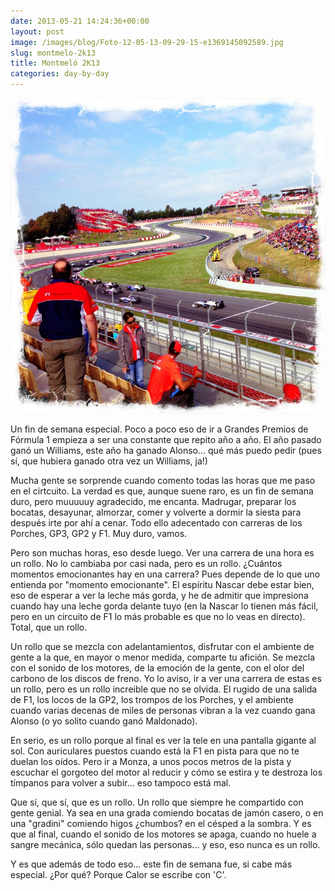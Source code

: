 ```yaml
---
date: 2013-05-21 14:24:36+00:00
layout: post
image: /images/blog/Foto-12-05-13-09-29-15-e1369145092589.jpg
slug: montmelo-2k13
title: Montmeló 2K13
categories: day-by-day
---
```


[![Montmeló 2013 - Miguel Julián - Miky](/images/blog/Foto-12-05-13-09-29-15-e1369145092589.jpg)](/images/blog/Foto-12-05-13-09-29-15-e1369145092589.jpg)

Un fin de semana especial. Poco a poco eso de ir a Grandes Premios de Fórmula 1 empieza a ser una constante que repito año a año. El año pasado ganó un Williams, este año ha ganado Alonso... qué más puedo pedir (pues sí, que hubiera ganado otra vez un Williams, ja!)

Mucha gente se sorprende cuando comento todas las horas que me paso en el cirtcuito. La verdad es que, aunque suene raro, es un fin de semana duro, pero muuuuuy agradecido, me encanta. Madrugar, preparar los bocatas, desayunar, almorzar, comer y volverte a dormir la siesta para después irte por ahí a cenar. Todo ello adecentado con carreras de los Porches, GP3, GP2 y F1. Muy duro, vamos.

Pero son muchas horas, eso desde luego. Ver una carrera de una hora es un rollo. No lo cambiaba por casi nada, pero es un rollo. ¿Cuántos momentos emocionantes hay en una carrera? Pues depende de lo que uno entienda por "momento emocionante". El espíritu Nascar debe estar bien, eso de esperar a ver la leche más gorda, y he de admitir que impresiona cuando hay una leche gorda delante tuyo (en la Nascar lo tienen más fácil, pero en un circuito de F1 lo más probable es que no lo veas en directo). Total, que un rollo.

Un rollo que se mezcla con adelantamientos, disfrutar con el ambiente de gente a la que, en mayor o menor medida, comparte tu afición. Se mezcla con el sonido de los motores, de la emoción de la gente, con el olor del carbono de los discos de freno. Yo lo aviso, ir a ver una carrera de estas es un rollo, pero es un rollo increible que no se olvida. El rugido de una salida de F1, los locos de la GP2, los trompos de los Porches, y el ambiente cuando varias decenas de miles de personas vibran a la vez cuando gana Alonso (o yo solito cuando ganó Maldonado).

En serio, es un rollo porque al final es ver la tele en una pantalla gigante al sol. Con auriculares puestos cuando está la F1 en pista para que no te duelan los oídos. Pero ir a Monza, a unos pocos metros de la pista y escuchar el gorgoteo del motor al reducir y cómo se estira y te destroza los tímpanos para volver a subir... eso tampoco está mal.

Que sí, que sí, que es un rollo. Un rollo que siempre he compartido con gente genial. Ya sea en una grada comiendo bocatas de jamón casero, o en una "gradini" comiendo higos ¿chumbos? en el césped a la sombra. Y es que al final, cuando el sonido de los motores se apaga, cuando no huele a sangre mecánica, sólo quedan las personas... y eso, eso nunca es un rollo.

Y es que además de todo eso... este fin de semana fue, si cabe más especial. ¿Por qué? Porque Calor se escribe con 'C'.

